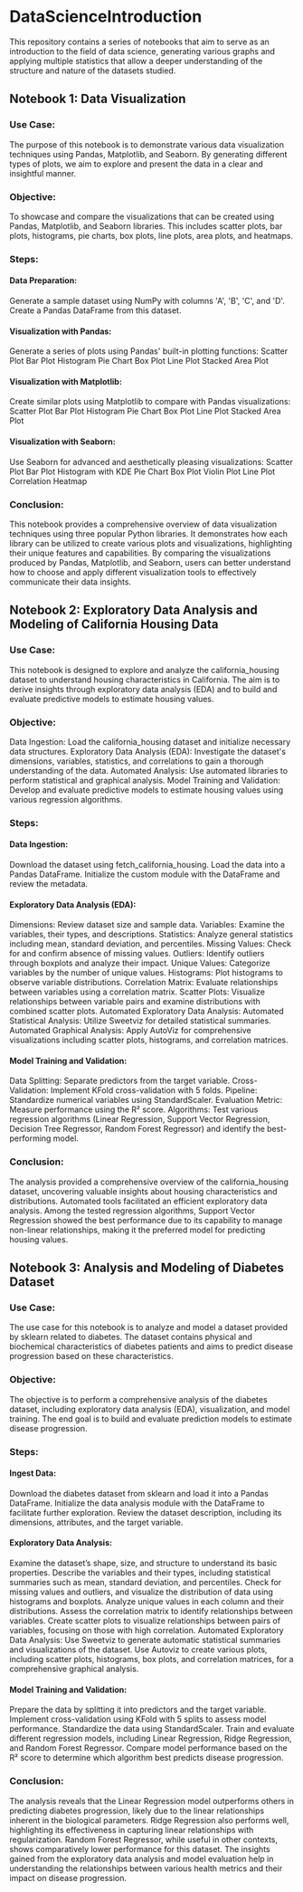 # DataScienceIntroduction
This repository contains a series of notebooks that aim to serve as an introduction to the field of data science, generating various graphs and applying multiple statistics that allow a deeper understanding of the structure and nature of the datasets studied.

## Notebook 1: Data Visualization

### Use Case:
The purpose of this notebook is to demonstrate various data visualization techniques using Pandas, Matplotlib, and Seaborn. By generating different types of plots, we aim to explore and present the data in a clear and insightful manner.

### Objective:
To showcase and compare the visualizations that can be created using Pandas, Matplotlib, and Seaborn libraries. This includes scatter plots, bar plots, histograms, pie charts, box plots, line plots, area plots, and heatmaps.

### Steps:

#### Data Preparation:
Generate a sample dataset using NumPy with columns 'A', 'B', 'C', and 'D'.
Create a Pandas DataFrame from this dataset.

#### Visualization with Pandas:
Generate a series of plots using Pandas' built-in plotting functions:
Scatter Plot
Bar Plot
Histogram
Pie Chart
Box Plot
Line Plot
Stacked Area Plot

#### Visualization with Matplotlib:
Create similar plots using Matplotlib to compare with Pandas visualizations:
Scatter Plot
Bar Plot
Histogram
Pie Chart
Box Plot
Line Plot
Stacked Area Plot

#### Visualization with Seaborn:
Use Seaborn for advanced and aesthetically pleasing visualizations:
Scatter Plot
Bar Plot
Histogram with KDE
Pie Chart
Box Plot
Violin Plot
Line Plot
Correlation Heatmap

### Conclusion:
This notebook provides a comprehensive overview of data visualization techniques using three popular Python libraries. It demonstrates how each library can be utilized to create various plots and visualizations, highlighting their unique features and capabilities. By comparing the visualizations produced by Pandas, Matplotlib, and Seaborn, users can better understand how to choose and apply different visualization tools to effectively communicate their data insights.

## Notebook 2: Exploratory Data Analysis and Modeling of California Housing Data

### Use Case:
This notebook is designed to explore and analyze the california_housing dataset to understand housing characteristics in California. The aim is to derive insights through exploratory data analysis (EDA) and to build and evaluate predictive models to estimate housing values.

### Objective:
Data Ingestion: Load the california_housing dataset and initialize necessary data structures.
Exploratory Data Analysis (EDA): Investigate the dataset's dimensions, variables, statistics, and correlations to gain a thorough understanding of the data.
Automated Analysis: Use automated libraries to perform statistical and graphical analysis.
Model Training and Validation: Develop and evaluate predictive models to estimate housing values using various regression algorithms.

### Steps:

#### Data Ingestion:
Download the dataset using fetch_california_housing.
Load the data into a Pandas DataFrame.
Initialize the custom module with the DataFrame and review the metadata.

#### Exploratory Data Analysis (EDA):
Dimensions: Review dataset size and sample data.
Variables: Examine the variables, their types, and descriptions.
Statistics: Analyze general statistics including mean, standard deviation, and percentiles.
Missing Values: Check for and confirm absence of missing values.
Outliers: Identify outliers through boxplots and analyze their impact.
Unique Values: Categorize variables by the number of unique values.
Histograms: Plot histograms to observe variable distributions.
Correlation Matrix: Evaluate relationships between variables using a correlation matrix.
Scatter Plots: Visualize relationships between variable pairs and examine distributions with combined scatter plots.
Automated Exploratory Data Analysis:
Automated Statistical Analysis: Utilize Sweetviz for detailed statistical summaries.
Automated Graphical Analysis: Apply AutoViz for comprehensive visualizations including scatter plots, histograms, and correlation matrices.

#### Model Training and Validation:
Data Splitting: Separate predictors from the target variable.
Cross-Validation: Implement KFold cross-validation with 5 folds.
Pipeline: Standardize numerical variables using StandardScaler.
Evaluation Metric: Measure performance using the R² score.
Algorithms: Test various regression algorithms (Linear Regression, Support Vector Regression, Decision Tree Regressor, Random Forest Regressor) and identify the best-performing model.

### Conclusion:
The analysis provided a comprehensive overview of the california_housing dataset, uncovering valuable insights about housing characteristics and distributions. Automated tools facilitated an efficient exploratory data analysis. Among the tested regression algorithms, Support Vector Regression showed the best performance due to its capability to manage non-linear relationships, making it the preferred model for predicting housing values.

## Notebook 3: Analysis and Modeling of Diabetes Dataset

### Use Case:
The use case for this notebook is to analyze and model a dataset provided by sklearn related to diabetes. The dataset contains physical and biochemical characteristics of diabetes patients and aims to predict disease progression based on these characteristics.

### Objective:
The objective is to perform a comprehensive analysis of the diabetes dataset, including exploratory data analysis (EDA), visualization, and model training. The end goal is to build and evaluate prediction models to estimate disease progression.

### Steps:

#### Ingest Data:
Download the diabetes dataset from sklearn and load it into a Pandas DataFrame.
Initialize the data analysis module with the DataFrame to facilitate further exploration.
Review the dataset description, including its dimensions, attributes, and the target variable.

#### Exploratory Data Analysis:
Examine the dataset’s shape, size, and structure to understand its basic properties.
Describe the variables and their types, including statistical summaries such as mean, standard deviation, and percentiles.
Check for missing values and outliers, and visualize the distribution of data using histograms and boxplots.
Analyze unique values in each column and their distributions.
Assess the correlation matrix to identify relationships between variables.
Create scatter plots to visualize relationships between pairs of variables, focusing on those with high correlation.
Automated Exploratory Data Analysis:
Use Sweetviz to generate automatic statistical summaries and visualizations of the dataset.
Use Autoviz to create various plots, including scatter plots, histograms, box plots, and correlation matrices, for a comprehensive graphical analysis.

#### Model Training and Validation:
Prepare the data by splitting it into predictors and the target variable.
Implement cross-validation using KFold with 5 splits to assess model performance.
Standardize the data using StandardScaler.
Train and evaluate different regression models, including Linear Regression, Ridge Regression, and Random Forest Regressor.
Compare model performance based on the R² score to determine which algorithm best predicts disease progression.

### Conclusion:
The analysis reveals that the Linear Regression model outperforms others in predicting diabetes progression, likely due to the linear relationships inherent in the biological parameters. Ridge Regression also performs well, highlighting its effectiveness in capturing linear relationships with regularization. Random Forest Regressor, while useful in other contexts, shows comparatively lower performance for this dataset. The insights gained from the exploratory data analysis and model evaluation help in understanding the relationships between various health metrics and their impact on disease progression.
